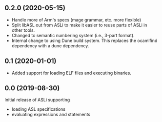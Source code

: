 0.2.0 (2020-05-15)
------------------

* Handle more of Arm's specs (mage grammar, etc. more flexible)
* Split libASL out from ASLi to make it easier to reuse
  parts of ASLi in other tools.
* Changed to semantic numbering system (i.e., 3-part format).
* Internal change to using Dune build system.
  This replaces the ocamlfind dependency with a dune dependency.


0.1 (2020-01-01)
----------------

* Added support for loading ELF files and executing binaries.


0.0 (2019-08-30)
----------------

Initial release of ASLi supporting

- loading ASL specifications
- evaluating expressions and statements
